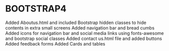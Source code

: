 # BOOTSTRAP4

Added Aboutus.html and included Bootstrap hidden classes to hide contents in extra small screens
Added navigation bar and bread cumbs
Added icons for navigation bar and social media links using fonts-awesome and bootstrap social classes
Added contact us.html file and added buttons
Added feedback forms
Added Cards and tables

